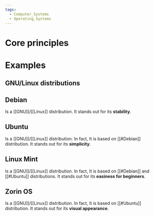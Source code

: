```yaml
---
tags:
  - Computer_Systems
  - Operating_Systems
---
```

# Core principles
# Examples
## GNU/Linux distributions
## Debian
Is a [[GNU]]/[[Linux]] distribution. It stands out for its **stability**.
## Ubuntu
Is a [[GNU]]/[[Linux]] distribution. In fact, It is based on [[#Debian]] distribution. It stands out for its **simplicity**.
## Linux Mint
Is a [[GNU]]/[[Linux]] distribution. In fact, It is based on [[#Debian]] and [[#Ubuntu]] distributions. It stands out for its **easiness for beginners**.
## Zorin OS
Is a [[GNU]]/[[Linux]] distribution. In fact, It is based on [[#Ubuntu]] distribution. It stands out for its **visual appearance**.
